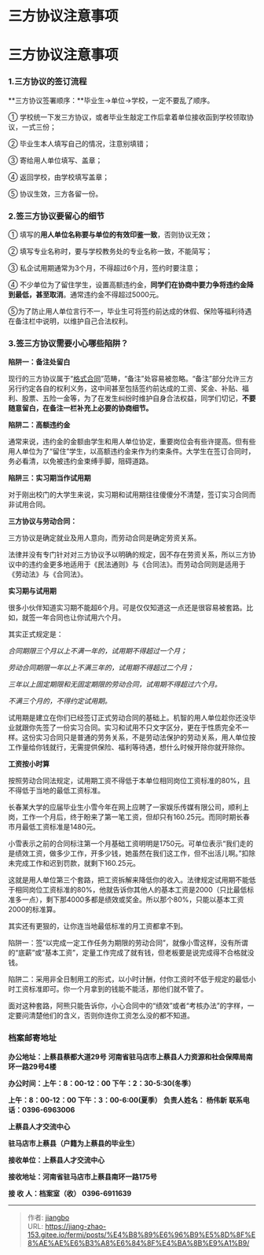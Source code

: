 # 三方协议注意事项


<!--more-->

# 三方协议注意事项

### **1.三方协议的签订流程**

**三方协议签署顺序：**毕业生→单位→学校，一定不要乱了顺序。

① 学校统一下发三方协议，或者毕业生敲定工作后拿着单位接收函到学校领取协议，一式三份；

② 毕业生本人填写自己的情况，注意别填错；

③ 寄给用人单位填写、盖章；

④ 返回学校，由学校填写盖章；

⑤ 协议生效，三方各留一份。

### **2.签三方协议要留心的细节**

① 填写的**用人单位名称要与单位的有效印鉴一致**，否则协议无效；

② 填写专业名称时，要与学校教务处的专业名称一致，不能简写；

③ 私企试用期通常为3个月，不得超过6个月，签约时要注意；

④ 不少单位为了留住学生，设置高额违约金，**同学们在协商中要力争将违约金降到最低，甚至取消**。通常违约金不得超过5000元。

⑤为了防止用人单位言行不一，毕业生可将签约前达成的休假、保险等福利待遇在备注栏中说明，以维护自己合法权利。

### **3.签三方协议需要小心哪些陷阱？**

**陷阱一：备注处留白**

现行的三方协议属于“[格式合同](https://www.zhihu.com/search?q=格式合同&search_source=Entity&hybrid_search_source=Entity&hybrid_search_extra={"sourceType"%3A"answer"%2C"sourceId"%3A2924732708})”范畴，“备注”处容易被忽略。“备注”部分允许三方另行约定各自的权利义务，这中间甚至包括签约前达成的工资、奖金、补贴、福利、股票、五险一金等，为了在发生纠纷时维护自身合法权益，同学们切记，**不要随意留白，在备注一栏补充上必要的协商细节。**

**陷阱二：高额违约金**

通常来说，违约金的金额由学生和用人单位协定，重要岗位会有些许提高。但有些用人单位为了“留住”学生，以高额违约金来作为约束条件。大学生在签订合同时，务必看清，以免被违约金束缚手脚，阻碍道路。

**陷阱三：实习期当作试用期**

对于刚出校门的大学生来说，实习期和试用期往往傻傻分不清楚，签订实习合同而非试用合同。

**三方协议与劳动合同：**

三方协议是确定就业及用人意向，而劳动合同是确定劳资关系。

法律并没有专门针对对三方协议予以明确的规定，因不存在劳资关系，所以三方协议中的违约金更多地适用于《民法通则》与《合同法》。而劳动合同则是适用于《劳动法》与《合同法》。

**实习期与试用期**

很多小伙伴知道实习期不能超6个月。可是仅仅知道这一点还是很容易被套路。比如，就签一年合同也让你试用六个月。

其实正式规定是：

*合同期限三个月以上不满一年的，试用期不得超过一个月；*

*劳动合同期限一年以上不满三年的，试用期不得超过二个月；*

*三年以上固定期限和无固定期限的劳动合同，试用期不得超过六个月。*

*不满三个月的，不得约定试用期。*

试用期是建立在你们已经签订正式劳动合同的基础上。机智的用人单位趁你还没毕业就跟你先签了一份实习合同。实习和试用不只文字区分，更在于性质完全不一样。这份实习合同只是普通的劳务关系，不是劳动法保护的劳动关系，用人单位按工作量给你钱就行，无需提供保险、福利等待遇，想什么时候开除你就开除你。

**工资按小时算**

按照劳动合同法规定，试用期工资不得低于本单位相同岗位工资标准的80%，且不得低于当地的最低工资标准。

长春某大学的应届毕业生小雪今年在网上应聘了一家娱乐传媒有限公司，顺利上岗，工作一个月后，终于盼来了第一笔工资，但却只有160.25元。而同时期长春市月最低工资标准是1480元。

小雪表示之前的合同标注第一个月基础工资明明是1750元。可单位表示“我们走的是绩效工资，做多少工作，开多少钱，她虽然在我们这工作，但不出活儿啊。”扣除未完成工作和迟到罚款，就剩下160.25元。

这就是用人单位第三个套路，把工资拆解来降低你的收入。法律规定试用期不能低于相同岗位工资标准的80%，他就告诉你其他人的基本工资是2000（只比最低标准多一点），剩下那4000多都是绩效或奖金。所以那个80%，只能以基本工资2000的标准算。

其实还有更狠的，让你连当地最低标准的月工资都拿不到。

陷阱一：签“以完成一定工作任务为期限的劳动合同”，就像小雪这样，没有所谓的“底薪”或“基本工资”，定量工作完成了就有钱，但老板要是说完成得不合格就没钱。

陷阱二：采用非全日制用工的形式，以小时计酬，付你工资时不低于规定的最低小时工资标准即可。你一个月拿到的钱能不能活，那他们就不管了。

面对这种套路，阿熊只能告诉你，小心合同中的“绩效”或者“考核办法”的字样，一定要问清楚他们的含义，否则你连你工资怎么没的都不知道。

### 档案邮寄地址

**办公地址：上蔡县蔡都大道29号**
**河南省驻马店市上蔡县人力资源和社会保障局南环一路29号4楼**

**办公时间：上午：8：00-12：00 下午：2：30-5:30(冬季）**

**上午：8：00-12：00 下午：3：00-6:00(夏季）**
        **负责人姓名：  杨伟新**
        **联系电话：0396-6963006**

**上蔡县人才交流中心**

**驻马店市上蔡县（户籍为上蔡县的毕业生）**

**接收单位：上蔡县人才交流中心**

**接收地址：河南省驻马店市上蔡县南环一路175号**

**接 收 人：档案室（收） 0396-6911639**


---

> 作者: [jiangbo](https://gitee.com/jiang-zhao-153)  
> URL: https://jiang-zhao-153.gitee.io/fermi/posts/%E4%B8%89%E6%96%B9%E5%8D%8F%E8%AE%AE%E6%B3%A8%E6%84%8F%E4%BA%8B%E9%A1%B9/  

